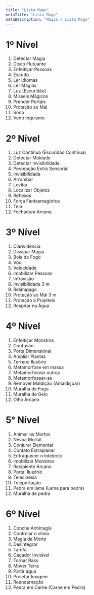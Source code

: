 ```yaml
---
title: "Lista Mago"
metaTitle: "Lista Mago"
metaDescription: "Magia > Lista Mago"
---
```


# 1º Nível
1. Detectar Magia
2. Disco Flutuante
3. Enfeitiçar Pessoas
4. Escudo
5. Ler Idiomas
6. Ler Magias
7. Luz (Escuridão)
8. Mísseis Mágicos
9. Prender Portais
10. Proteção ao Mal
11. Sono
12. Ventriloquismo

# 2º Nível
1. Luz Contínua (Escuridão Contínua)
2. Detectar Maldade
3. Detectar Invisibilidade
4. Percepção Extra Sensorial
5. Invisibilidade
6. Arrombar
7. Levitar
8. Localizar Objetos
9. Reflexos
10. Força Fantasmagórica
11. Teia
12. Fechadura Arcana

# 3º Nível
1. Clarividência
2. Dissipar Magia
3. Bola de Fogo
4. Vôo
5. Velocidade
6. Imobilizar Pessoas
7. Infravisão
8. Invisibilidade 3 m
9. Relâmpago
10. Proteção ao Mal 3 m
11. Proteção à Projéteis
12. Respirar na Água

# 4º Nível
1. Enfeitiçar Monstros
2. Confusão
3. Porta Dimensional
4. Ampliar Plantas
5. Terreno Ilusório
6. Metamorfose em massa
7. Metamorfosear outros
8. Metamorfosear-se
9. Remover Maldição (Amaldiçoar)
10. Muralha de Fogo
11. Muralha de Gelo
12. Olho Arcano

# 5° Nível
1. Animar os Mortos
2. Névoa Mortal
3. Conjurar Elemental
4. Contato Extraplanar
5. Enfraquecer o Intelecto
6. Imobilizar Monstros
7. Recipiente Arcano
8. Portal Ilusório
9. Telecinésia
10. Teleportação
11. Pedra em lama (Lama para pedra)
12. Muralha de pedra

# 6º Nível
1. Concha Antimagia
2. Controlar o clima
3. Magia da Morte
4. Desintegrar
5. Tarefa
6. Caçador Invisível
7. Tornar Raso
8. Mover Terra
9. Partir água 
10. Projetar Imagem
11. Reencarnação
12. Pedra em Carne (Carne em Pedra)

